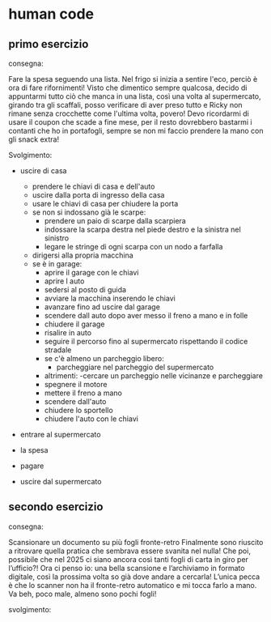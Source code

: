 # human code

## primo esercizio

consegna:

Fare la spesa seguendo una lista.
Nel frigo si inizia a sentire l'eco, perciò è ora di fare rifornimenti!
Visto che dimentico sempre qualcosa, decido di appuntarmi tutto ciò che manca in una lista, così una volta al supermercato, girando tra gli scaffali, posso verificare di aver preso tutto e Ricky non rimane senza crocchette come l'ultima volta, povero! Devo ricordarmi di usare il coupon che scade a fine mese, per il resto dovrebbero bastarmi i contanti che ho in portafogli, sempre se non mi faccio prendere la mano con gli snack extra!

Svolgimento:

- uscire di casa
    - prendere le chiavi di casa e dell'auto
    - uscire dalla porta di ingresso della casa
    - usare le chiavi di casa per chiudere la porta
    - se non si indossano già le scarpe: 
        - prendere un paio di scarpe dalla scarpiera
        - indossare la scarpa destra nel piede destro e la sinistra nel sinistro
        - legare le stringe di ogni scarpa con un nodo a farfalla
    - dirigersi alla propria macchina
    - se è in garage:
        - aprire il garage con le chiavi
        - aprire l auto
        - sedersi al posto di guida
        - avviare la macchina inserendo le chiavi
        - avanzare fino ad uscire dal garage
        - scendere dall auto dopo aver messo il freno a mano e in folle
        - chiudere il garage
        - risalire in auto
        - seguire il percorso fino al supermercato rispettando il codice stradale
        - se c'è almeno un parcheggio libero:
            - parcheggiare nel parcheggio del supermercato
        - altrimenti: 
            -cercare un parcheggio nelle vicinanze e parcheggiare
        - spegnere il motore
        - mettere il freno a mano
        - scendere dall'auto
        - chiudere lo sportello
        - chiudere l'auto con le chiavi

- entrare al supermercato
- la spesa
- pagare
- uscire dal supermercato


    



## secondo esercizio

consegna:

Scansionare un documento su più fogli fronte-retro
Finalmente sono riuscito a ritrovare quella pratica che sembrava essere svanita nel nulla! Che poi, possibile che nel 2025 ci siano ancora così tanti fogli di carta in giro per l’ufficio?! Ora ci penso io: una bella scansione e l’archiviamo in formato digitale, così la prossima volta so già dove andare a cercarla! L’unica pecca è che lo scanner non ha il fronte-retro automatico e mi tocca farlo a mano. Va beh, poco male, almeno sono pochi fogli!

svolgimento:
